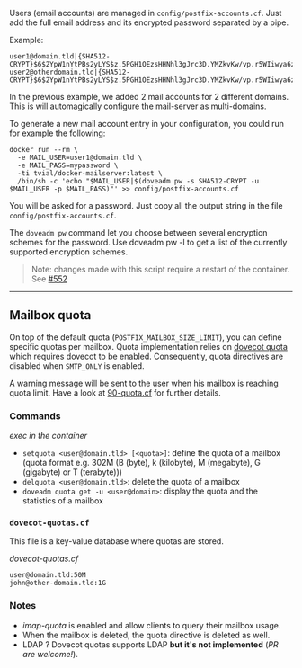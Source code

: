Users (email accounts) are managed in `config/postfix-accounts.cf`.
Just add the full email address and its encrypted password separated by a pipe.

Example:

    user1@domain.tld|{SHA512-CRYPT}$6$2YpW1nYtPBs2yLYS$z.5PGH1OEzsHHNhl3gJrc3D.YMZkvKw/vp.r5WIiwya6z7P/CQ9GDEJDr2G2V0cAfjDFeAQPUoopsuWPXLk3u1
    user2@otherdomain.tld|{SHA512-CRYPT}$6$2YpW1nYtPBs2yLYS$z.5PGH1OEzsHHNhl3gJrc3D.YMZkvKw/vp.r5WIiwya6z7P/CQ9GDEJDr2G2V0cAfjDFeAQPUoopsuWPXLk3u1

In the previous example, we added 2 mail accounts for 2 different domains.
This is will automagically configure the mail-server as multi-domains.

To generate a new mail account entry in your configuration, you could run for example the following:

    docker run --rm \
      -e MAIL_USER=user1@domain.tld \
      -e MAIL_PASS=mypassword \
      -ti tvial/docker-mailserver:latest \
      /bin/sh -c 'echo "$MAIL_USER|$(doveadm pw -s SHA512-CRYPT -u $MAIL_USER -p $MAIL_PASS)"' >> config/postfix-accounts.cf

You will be asked for a password. Just copy all the output string in the file `config/postfix-accounts.cf`.

The `doveadm pw` command let you choose between several encryption schemes for the password.
Use doveadm pw -l to get a list of the currently supported encryption schemes.

> Note: changes made with this script require a restart of the container. See [#552](../issues/552)

***
## Mailbox quota

On top of the default quota (`POSTFIX_MAILBOX_SIZE_LIMIT`), you can define specific quotas per mailbox.
Quota implementation relies on [dovecot quota](https://wiki.dovecot.org/Quota/Configuration) which requires dovecot to be enabled. Consequently, quota directives are disabled when `SMTP_ONLY` is enabled.
<br>


A warning message will be sent to the user when his mailbox is reaching quota limit. Have a look at [90-quota.cf](https://github.com/tomav/docker-mailserver/tree/master/target/dovecot/90-quota.conf) for further details.

### Commands
_exec in the container_

- `setquota <user@domain.tld> [<quota>]`: define the quota of a mailbox (quota format e.g. 302M (B (byte), k (kilobyte), M (megabyte), G (gigabyte) or T (terabyte)))
- `delquota <user@domain.tld>`: delete the quota of a mailbox
- `doveadm quota get -u <user@domain>`: display the quota and the statistics of a mailbox

### `dovecot-quotas.cf`

This file is a key-value database where quotas are stored.

_dovecot-quotas.cf_
```
user@domain.tld:50M
john@other-domain.tld:1G
```
### Notes
- *imap-quota* is enabled and allow clients to query their mailbox usage.
- When the mailbox is deleted, the quota directive is deleted as well.
- LDAP ? Dovecot quotas supports LDAP **but it's not implemented** (_PR are welcome!_).